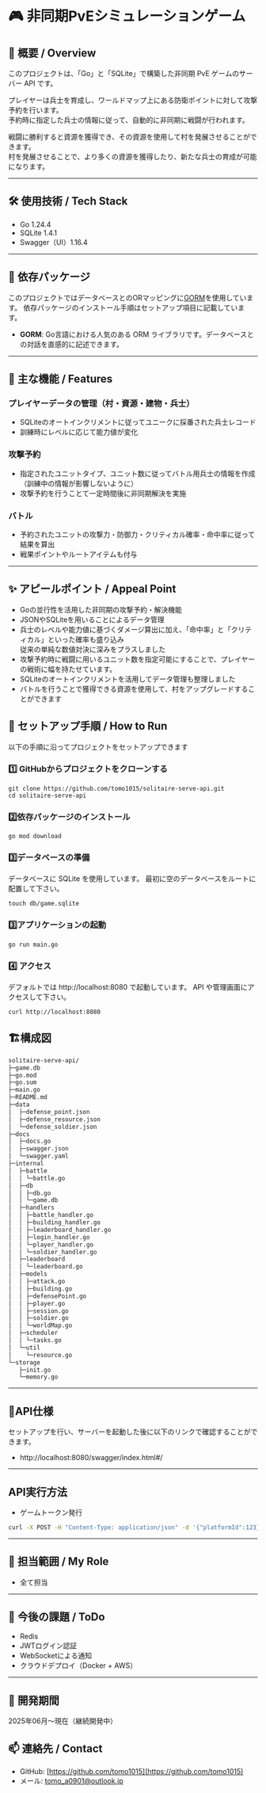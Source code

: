 # 🎮 非同期PvEシミュレーションゲーム
## 📌 概要 / Overview
このプロジェクトは、「Go」と「SQLite」で構築した非同期 PvE ゲームのサーバー API です。<br>

プレイヤーは兵士を育成し、ワールドマップ上にある防衛ポイントに対して攻撃予約を行います。<br>
予約時に指定した兵士の情報に従って、自動的に非同期に戦闘が行われます。<br>

戦闘に勝利すると資源を獲得でき、その資源を使用して村を発展させることができます。<br>
村を発展させることで、より多くの資源を獲得したり、新たな兵士の育成が可能になります。<br>

---

## 🛠 使用技術 / Tech Stack
- Go 1.24.4
- SQLite 1.4.1
- Swagger（UI）1.16.4

---

## 🧰 依存パッケージ

このプロジェクトではデータベースとのORマッピングに[GORM](https://gorm.io/)を使用しています。
依存パッケージのインストール手順はセットアップ項目に記載しています。

- **GORM**: Go言語における人気のある ORM ライブラリです。データベースとの対話を直感的に記述できます。

---

## 🔹 主な機能 / Features
### プレイヤーデータの管理（村・資源・建物・兵士）
- SQLiteのオートインクリメントに従ってユニークに採番された兵士レコード
- 訓練時にレベルに応じて能力値が変化
### 攻撃予約
- 指定されたユニットタイプ、ユニット数に従ってバトル用兵士の情報を作成<br>（訓練中の情報が影響しないように）
- 攻撃予約を行うことて一定時間後に非同期解決を実施
### バトル
- 予約されたユニットの攻撃力・防御力・クリティカル確率・命中率に従って結果を算出
- 戦果ポイントやルートアイテムも付与

---

## ✨ アピールポイント / Appeal Point
- Goの並行性を活用した非同期の攻撃予約・解決機能
- JSONやSQLiteを用いることによるデータ管理
- 兵士のレベルや能力値に基づくダメージ算出に加え、「命中率」と「クリティカル」といった確率も盛り込み<br>
従来の単純な数値対決に深みをプラスしました
- 攻撃予約時に戦闘に用いるユニット数を指定可能にすることで、プレイヤーの戦術に幅を持たせています。
- SQLiteのオートインクリメントを活用してデータ管理も整理しました
- バトルを行うことで獲得できる資源を使用して、村をアップグレードすることができます

## 🚀 セットアップ手順 / How to Run

以下の手順に沿ってプロジェクトをセットアップできます

### 1️⃣ GitHubからプロジェクトをクローンする
```shell
git clone https://github.com/tomo1015/solitaire-serve-api.git
cd solitaire-serve-api
```

### 2️⃣依存パッケージのインストール
```shell
go mod download
```

### 3️⃣データベースの準備

データベースに SQLite を使用しています。
最初に空のデータベースをルートに配置して下さい。

```shell
touch db/game.sqlite
```

### 3️⃣アプリケーションの起動

```shell
go run main.go
```

### 4️⃣ アクセス
デフォルトでは http://localhost:8080 で起動しています。
API や管理画面にアクセスして下さい。

```shell
curl http://localhost:8080
```


## 🏗️構成図
```bash
solitaire-serve-api/
├─game.db
├─go.mod
├─go.sum
├─main.go
├─README.md
├─data
│  ├─defense_point.json
│  ├─defense_resource.json
│  └─defense_soldier.json
├─docs
│  ├─docs.go
│  ├─swagger.json
│  └─swagger.yaml
├─internal
│  ├─battle
│  │ └─battle.go
│  ├─db
│  │ ├─db.go
│  │ └─game.db
│  ├─handlers
│  │ ├─battle_handler.go
│  │ ├─building_handler.go
│  │ ├─leaderboard_handler.go
│  │ ├─login_handler.go
│  │ └─player_handler.go
│  │ └─soldier_handler.go
│  ├─leaderboard
│  │ └─leaderboard.go
│  ├─models
│  │ ├─attack.go
│  │ ├─building.go
│  │ ├─defensePoint.go
│  │ ├─player.go
│  │ ├─session.go
│  │ ├─soldier.go
│  │ └─worldMap.go
│  ├─scheduler
│  │ └─tasks.go
│  └─util
│    └─resource.go
└─storage
   ├─init.go
   └─memory.go

```
---

## 📘API仕様
セットアップを行い、サーバーを起動した後に以下のリンクで確認することができます。

- http://localhost:8080/swagger/index.html#/
---

## API実行方法

- ゲームトークン発行

```bash
curl -X POST -H "Content-Type: application/json" -d '{"platformId":123}' http://localhost:8080/getGameToken
```
---

## 👤 担当範囲 / My Role
- 全て担当

---

## 📝 今後の課題 / ToDo
- Redis
- JWTログイン認証
- WebSocketによる通知
- クラウドデプロイ（Docker + AWS）

---

## 📅 開発期間
2025年06月〜現在（継続開発中）

## 📫 連絡先 / Contact
- GitHub: [https://github.com/tomo1015](https://github.com/tomo1015)
- メール: tomo_a0901@outlook.jp

     
